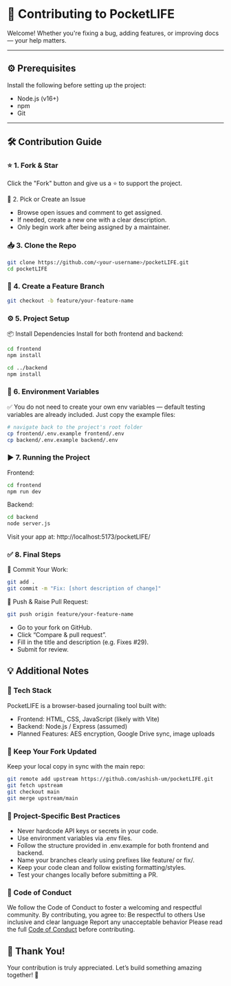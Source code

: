 # 🌟 Contributing to PocketLIFE

Welcome! Whether you're fixing a bug, adding features, or improving docs — your help matters.

---

## ⚙️ Prerequisites

Install the following before setting up the project:

- Node.js (v16+)
- npm
- Git

---

## 🛠️ Contribution Guide

### ⭐ 1. Fork & Star

Click the "Fork" button and give us a ⭐ to support the project.

🐛 2. Pick or Create an Issue

- Browse open issues and comment to get assigned.
- If needed, create a new one with a clear description.
- Only begin work after being assigned by a maintainer.

### 📥 3. Clone the Repo

```bash
git clone https://github.com/<your-username>/pocketLIFE.git
cd pocketLIFE
```
### 🌱 4. Create a Feature Branch
```bash
git checkout -b feature/your-feature-name
```
### ⚙️ 5. Project Setup

📦 Install Dependencies
Install for both frontend and backend:
```bash
cd frontend
npm install

cd ../backend
npm install
```
### 🧪 6. Environment Variables

✅ You do not need to create your own env variables — default testing variables are already included.
Just copy the example files:
```bash
# navigate back to the project's root folder
cp frontend/.env.example frontend/.env
cp backend/.env.example backend/.env
```
### ▶️ 7. Running the Project

Frontend:
```bash
cd frontend
npm run dev
```
Backend:
```bash
cd backend
node server.js
```

Visit your app at: http://localhost:5173/pocketLIFE/

### ✅ 8. Final Steps

💾 Commit Your Work:
```bash
git add .
git commit -m "Fix: [short description of change]"
```
🚀 Push & Raise Pull Request:
```bash
git push origin feature/your-feature-name
```
- Go to your fork on GitHub.
- Click “Compare & pull request”.
- Fill in the title and description (e.g. Fixes #29).
- Submit for review.

## 💡 Additional Notes

### 🧠 Tech Stack
PocketLIFE is a browser-based journaling tool built with:

- Frontend: HTML, CSS, JavaScript (likely with Vite)
- Backend: Node.js / Express (assumed)
- Planned Features: AES encryption, Google Drive sync, image uploads

### 🔄 Keep Your Fork Updated

Keep your local copy in sync with the main repo:
```bash
git remote add upstream https://github.com/ashish-um/pocketLIFE.git
git fetch upstream
git checkout main
git merge upstream/main
```

### 📌 Project-Specific Best Practices
- Never hardcode API keys or secrets in your code.
- Use environment variables via .env files.
- Follow the structure provided in .env.example for both frontend and backend.
- Name your branches clearly using prefixes like feature/ or fix/.
- Keep your code clean and follow existing formatting/styles.
- Test your changes locally before submitting a PR.

### 🤝 Code of Conduct

We follow the Code of Conduct to foster a welcoming and respectful community.
By contributing, you agree to:
   Be respectful to others
   Use inclusive and clear language
   Report any unacceptable behavior
Please read the full [Code of Conduct](./CODE_OF_CONDUCT.md) before contributing.

## 🙌 Thank You!

Your contribution is truly appreciated. Let’s build something amazing together! 💙

